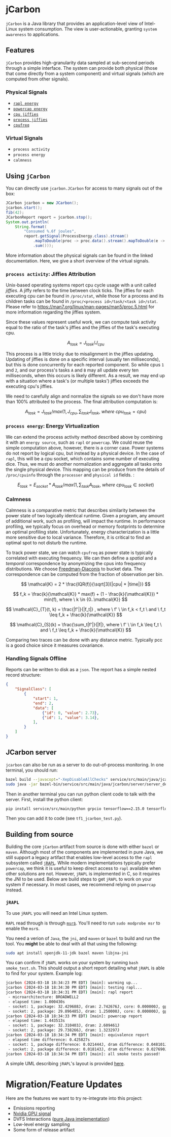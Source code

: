 # jCarbon

`jCarbon` is a Java library that provides an application-level view of Intel-Linux system consumption. The view is user-actionable, granting `system awareness` to applications.

## Features

`jCarbon` provides high-granularity data sampled at sub-second periods through a simple interface. The system can provide both physical (those that come directly from a system component) and virtual signals (which are computed from other signals).

### Physical Signals
 - [`rapl energy`](https://www.intel.com/content/www/us/en/developer/articles/technical/software-security-guidance/advisory-guidance/running-average-power-limit-energy-reporting.html)
 - [`powercap energy`](https://www.kernel.org/doc/html/next/power/powercap/powercap.html)
 - [`cpu jiffies`](https://man7.org/linux/man-pages/man5/proc.5.html)
 - [`process jiffies`](https://man7.org/linux/man-pages/man5/proc.5.html)
 - [`cpufreq`](https://wiki.debian.org/CpuFrequencyScaling)

### Virtual Signals
 - `process activity`
 - `process energy`
 - `calmness`
 <!-- - `emissions` -->

## Using `jCarbon`

<!-- `jCarbon` can be used directly from its most recent release. -->
You can directly use `jcarbon.JCarbon` for access to many signals out of the box:

```java
JCarbon jcarbon = new JCarbon();
jcarbon.start();
fib(42);
JCarbonReport report = jcarbon.stop();
System.out.println(
    String.format(
        "Consumed %.6f joules",
        report.getSignal(ProcessEnergy.class).stream()
            .mapToDouble(proc -> proc.data().stream().mapToDouble(e -> e.energy).sum())
            .sum()));
```

More information about the physical signals can be found in the linked documentation. Here, we give a short overview of the virtual signals.

### `process activity`: Jiffies Attribution

Unix-based operating systems report cpu cycle usage with a unit called *jiffies*. A jiffy refers to the time between clock ticks. The jiffies for each executing cpu can be found in `/proc/stat`, while those for a process and its children tasks can be found in `/proc/<process id>/task/<task id>/stat`. Please refer to https://man7.org/linux/man-pages/man5/proc.5.html for more information regarding the jiffies system.

Since these values represent useful work, we can compute task activity equal to the ratio of the task's jiffies and the jiffies of the task's executing cpu.

$$A_{task} = J_{task} / J_{cpu} $$

This process is a little tricky due to misalignment in the jiffies updating. Updating of jiffies is done on a specific interval (usually ten milliseconds), but this is done concurrently for each reported component. So while cpus `1` and `2`, and our process's tasks `A` and `B` may all update every ten milliseconds, when this occurs is likely different. As a result, we may end up with a situation where a task's (or multiple tasks') jiffies exceeds the executing cpu's jiffies.

We need to carefully align and normalize the signals so we don't have more than 100% attributed to the process. The final attribution computation is:

$$A_{task} = J_{task} / max(1, J_{cpu}, \sum_{task}{J_{task} ,\ where \ cpu_{task} = cpu}) $$

### `process energy`: Energy Virtualization

We can extend the process activity method described above by combining it with an `energy source`, such as `rapl` or `powercap`. We could reuse the simple computation above, however, there is a corner case. Power systems do not report by logical cpu, but instead by a physical device. In the case of `rapl`, this will be a cpu socket, which contains some number of executing dice. Thus, we must do another normalization and aggregate all tasks onto the single physical device. This mapping can be produce from the details of `/proc/cpuinfo` through the `processer` and `physical id` fields. :

$$E_{task} = E_{socket} * A_{task} / max(1, \sum_{task}{A_{task} ,\ where \ cpu_{task} \in socket}) $$

### Calmness

Calmness is a comparative metric that describes similarity between the power state of two logically identical runtime. Given a program, any amount of additional work, such as profiling, will impact the runtime. In performance profiling, we typically focus on overhead or memory footprints to determine an optimal profiling state. Unfortunately, energy characterization is a little more sensitive due to local variance. Therefore, it is critical to find an optimal spot to not disturb the runtime.

To track power state, we can watch `cpufreq` as power state is typically correlated with executing frequency. We can then define a *spatial* and a *temporal* correspondence by anonymizing the cpus into frequency distributions. We choose [Freedman-Diaconis](https://en.wikipedia.org/wiki/Freedman%E2%80%93Diaconis_rule) to bucket data. The correspondence can be computed from the fraction of observation per bin.

$$ \mathcal{K} = 2 * \frac{IQR(f)}{\sqrt[3]{|cpu| * |time|}} $$

$$ f_k = \frac{k}{\mathcal{K}} * max(f) + (1 - \frac{k}{\mathcal{K}}) * min(f), where \ k \in {0..\mathcal{K}} $$

$$ \mathcal{C}_{T}(t, k) = \frac{|f'|}{|f_t|} , where \ f' \ \in f_k < f_t \ and \ f_t \leq f_k + \frac{k}{\mathcal{K}} $$

$$ \mathcal{C}_{S}(k) = \frac{\sum_t|f'|}{|f|}, where \ f' \ \in f_k \leq f_t \ and \ f_t \leq f_k + \frac{k}{\mathcal{K}} $$

Comparing two traces can be done with any distance metric. Typically pcc is a good choice since it measures covariance.

### Handling Signals Offline

Reports can be written to disk as a `json`. The report has a simple nested record structure:

```json
{
    "SignalClass": [
        {
            "start": 1,
            "end": 2,
            "data": [
                {"id": 0, "value": 2.73},
                {"id": 1, "value": 3.14},
            ],
        }
    ]
}
```

## JCarbon server

`jcarbon` can also be run as a server to do out-of-process monitoring. In one terminal, you should run:

```bash
bazel build --javacopt="-XepDisableAllChecks" service/src/main/java/jcarbon/server:server_deploy.jar
sudo java -jar bazel-bin/service/src/main/java/jcarbon/server/server_deploy.jar
```

Then in another terminal you can run python client code to talk with the server. First, install the python client:

```bash
pip install service/src/main/python grpcio tensorflow==2.15.0 tensorflow-estimator==2.15.0 pandas
```

Then you can add it to code (see `tf1_jcarbon_test.py`).

## Building from source

Building the core `jCarbon` artifact from source is done with either `bazel` or `maven`.  Although most of the components are implemented in pure Java, we still support a legacy artifact that enables low-level access to the `rapl` subsystem called [`jRAPL`](https://jrapl.github.io). While modern implementations typically prefer `powercap`, we think it is useful to keep direct access to `rapl` available when other solutions are not. However, `jRAPL` is implemented in C, so it requires the JNI to be used. Below are build steps to get `jRAPL` to work on your system if necessary. In most cases, we recommend relying on `powercap` instead.

### `jRAPL`

To use `jRAPL` you will need an Intel Linux system.

`RAPL` read through is through [`msr`s](). You'll need to run `sudo modprobe msr` to enable the `msr`s.

You need a verion of `Java`, the `jni`, and `maven` or `bazel` to build and run the tool. You **might** be able to deal with all that using the following:

```bash
sudo apt install openjdk-11-jdk bazel maven libjna-jni
```

You can confirm if `jRAPL` works on your system by running `bash smoke_test.sh`. This should output a short report detailing what `jRAPL` is able to find for your system. Example log:

```bash
jcarbon (2024-03-18 18:34:23 PM EDT) [main]: warming up...
jcarbon (2024-03-18 18:34:30 PM EDT) [main]: testing rapl...
jcarbon (2024-03-18 18:34:31 PM EDT) [main]: rapl report
 - microarchitecture: BROADWELL2
 - elapsed time: 1.000430s
 - socket: 1, package: 32.429688J, dram: 2.742676J, core: 0.000000J, gpu: 0.000000J
 - socket: 2, package: 29.896485J, dram: 1.250000J, core: 0.000000J, gpu: 0.000000J
jcarbon (2024-03-18 18:34:33 PM EDT) [main]: powercap report
 - elapsed time: 1.443513s
 - socket: 1, package: 32.310403J, dram: 2.609461J
 - socket: 2, package: 29.738266J, dram: 1.323297J
jcarbon (2024-03-18 18:34:34 PM EDT) [main]: equivalence report
 - elapsed time difference: 0.425827s
 - socket: 1, package difference: 0.021444J, dram difference: 0.048101J
 - socket: 2, package difference: 0.018143J, dram difference: 0.027690J
jcarbon (2024-03-18 18:34:34 PM EDT) [main]: all smoke tests passed!
```

A simple UML describing `jRAPL`'s layout is provided [here](https://github.com/atpoverload/jRAPL/blob/main/docs/uml/jrapl-uml.pdf).

# Migration/Feature Updates

Here are the features we want to try re-integrate into this project:
 - Emissions reporting
 - [Nvidia GPU signal](https://github.com/bytedeco/javacpp-presets/blob/master/cuda/src/gen/java/org/bytedeco/cuda/global/nvml.java#L4546)
 - DVFS Interactions ([pure Java implementation](https://github.com/atpoverload/thread-actuator/blob/clean-up/jdvfs/src/main/java/jdvfs/Dvfs.java))
 - Low-level energy sampling
 - Some form of release artifact

